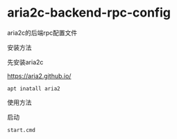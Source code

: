 # aria2c-backend-rpc-config
aria2c的后端rpc配置文件


安装方法

先安装aria2c

https://aria2.github.io/

```shell
apt inatall aria2
```
使用方法

启动

```shell
start.cmd
```
